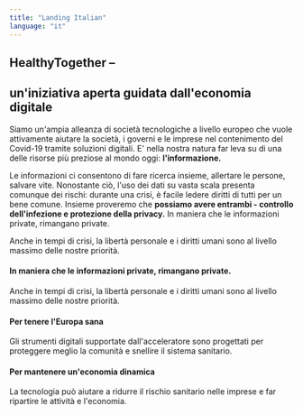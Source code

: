 ```yaml
---
title: "Landing Italian"
language: "it"
---
```


## HealthyTogether –

## un'iniziativa aperta guidata dall'economia digitale

Siamo un'ampia alleanza di società tecnologiche a livello europeo che vuole attivamente aiutare la società, i governi e le imprese nel contenimento del Covid-19 tramite soluzioni digitali. E' nella nostra natura far leva su di una delle risorse più preziose al mondo oggi: **l'informazione.**

Le informazioni ci consentono di fare ricerca insieme, allertare le persone, salvare vite. Nonostante ciò, l'uso dei dati su vasta scala presenta comunque dei rischi: durante una crisi, è facile ledere diritti di tutti per un bene comune.
Insieme proveremo che **possiamo avere entrambi - controllo dell'infezione e protezione della privacy.** In maniera che le informazioni private, rimangano private.

Anche in tempi di crisi, la libertà personale e i diritti umani sono al livello massimo delle nostre priorità.

#### In maniera che le informazioni private, rimangano private.

Anche in tempi di crisi, la libertà personale e i diritti umani sono al livello massimo delle nostre priorità.

#### Per tenere l'Europa sana

Gli strumenti digitali supportate dall'acceleratore sono progettati per proteggere meglio la comunità e snellire il sistema sanitario.

#### Per mantenere un'economia dinamica

La tecnologia può aiutare a ridurre il rischio sanitario nelle imprese e far ripartire le attività e l'economia.
